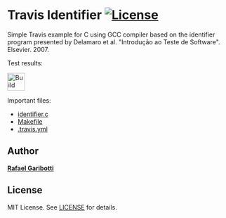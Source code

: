 Travis Identifier [![License][license-img]][license-url]
=
Simple Travis example for C using GCC compiler based on the identifier program presented by Delamaro et al. "Introdução ao Teste de Software". Elsevier. 2007.

Test results:

[<img alt="Build Status" src="https://travis-ci.org/rafaelgaribotti/TCS.svg?branch=main" height="40">][travis-url]

Important files:

* [identifier.c](identifier.c)
* [Makefile](Makefile)
* [.travis.yml](.travis.yml)


Author
------
[**Rafael Garibotti**](https://br.linkedin.com/in/rafaelgaribotti)


License
-------
MIT License. See [LICENSE](LICENSE) for details.

[main-url]: https://github.com/rafaelgaribotti/TCS
[readme-url]: https://github.com/rafaelgaribotti/TCS/blob/main/README.md
[license-url]: https://github.com/rafaelgaribotti/TCS/blob/main/LICENSE
[license-img]: https://img.shields.io/github/license/rsp/travis-hello-modern-cpp.svg
[travis-url]: https://travis-ci.org/rafaelgaribotti/TCS
[travis-img]: https://travis-ci.org/rafaelgaribotti/TCS.svg?branch=master
[github-follow-url]: https://github.com/rafaelgaribotti
